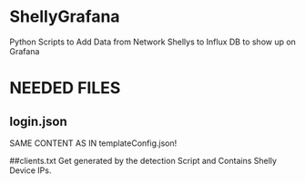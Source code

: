 # ShellyGrafana
Python Scripts to Add Data from Network Shellys to Influx DB to show up on Grafana


# NEEDED FILES
## login.json
SAME CONTENT AS IN templateConfig.json!

##clients.txt
Get generated by the detection Script and Contains Shelly Device IPs.
